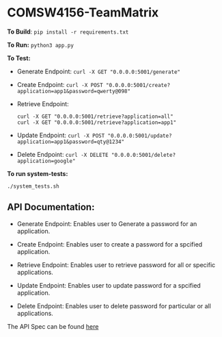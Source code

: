 # COMSW4156-TeamMatrix

**To Build**: `pip install -r requirements.txt`

**To Run:** `python3 app.py`

**To Test:** 

- Generate Endpoint: 
    `curl -X GET "0.0.0.0:5001/generate"`

- Create Endpoint: 
    `curl -X POST "0.0.0.0:5001/create?application=app1&password=qwerty@098"`

- Retrieve Endpoint: 
    ```
    curl -X GET "0.0.0.0:5001/retrieve?application=all"
    curl -X GET "0.0.0.0:5001/retrieve?application=app1"
    ```

- Update Endpoint:
    `curl -X POST "0.0.0.0:5001/update?application=app1&password=qty@1234"`

- Delete Endpoint: 
    `curl -X DELETE "0.0.0.0:5001/delete?application=google"`
    
**To run system-tests:**

`./system_tests.sh`
    
    
 ## API Documentation:
 - Generate Endpoint: Enables user to Generate a password for an application.

- Create Endpoint: Enables user to create a password for a spcified application.

- Retrieve Endpoint: Enables user to retrieve password for all or specific applications.
  
- Update Endpoint: Enables user to update password for a spcified application.

- Delete Endpoint: Enables user to delete password for particular or all applications.

 The API Spec can be found [here](https://github.com/RohanKumarSachdeva/COMSW4156-TeamMatrix/blob/main/encrypt_app/static/api-spec.json)

